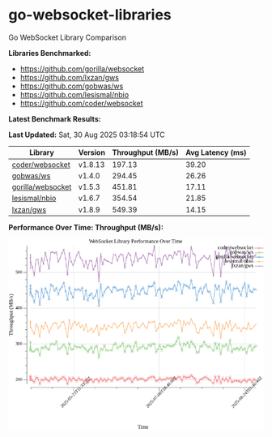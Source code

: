 # go-websocket-libraries

Go WebSocket Library Comparison

**Libraries Benchmarked:**

- https://github.com/gorilla/websocket
- https://github.com/lxzan/gws
- https://github.com/gobwas/ws
- https://github.com/lesismal/nbio
- https://github.com/coder/websocket

**Latest Benchmark Results:**

<!-- BENCHMARK_TABLE_START -->
**Last Updated:** Sat, 30 Aug 2025 03:18:54 UTC

| Library                                         | Version         | Throughput (MB/s) | Avg Latency (ms) |
| ----------------------------------------------- | --------------- | ----------------- | ---------------- |
| [coder/websocket](https://github.com/coder/websocket) | v1.8.13 | 197.13 | 39.20 |
| [gobwas/ws](https://github.com/gobwas/ws) | v1.4.0 | 294.45 | 26.26 |
| [gorilla/websocket](https://github.com/gorilla/websocket) | v1.5.3 | 451.81 | 17.11 |
| [lesismal/nbio](https://github.com/lesismal/nbio) | v1.6.7 | 354.54 | 21.85 |
| [lxzan/gws](https://github.com/lxzan/gws) | v1.8.9 | 549.39 | 14.15 |
<!-- BENCHMARK_TABLE_END -->

**Performance Over Time: Throughput (MB/s):**

![Benchmark Performance Graph](benchmark_performance.png)